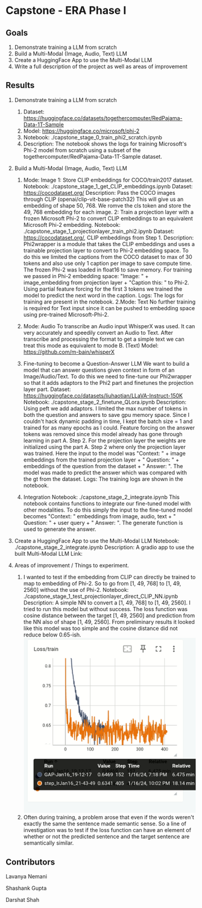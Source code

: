 # Capstone - ERA Phase I 

## Goals 
1. Demonstrate training a LLM from scratch 
2. Build a Multi-Modal (Image, Audio, Text) LLM 
3. Create a HuggingFace App to use the Multi-Modal LLM 
4. Write a full description of the project as well as areas of improvement 

## Results 
1. Demonstrate training a LLM from scratch 
    1. Dataset: https://huggingface.co/datasets/togethercomputer/RedPajama-Data-1T-Sample
    2. Model: https://huggingface.co/microsoft/phi-2
    3. Notebook: ./capstone_stage_0_train_phi2_scratch.ipynb
    4. Description: The notebook shows the logs for training Microsoft's Phi-2 model from scratch using a subset of the togethercomputer/RedPajama-Data-1T-Sample dataset.

2. Build a Multi-Modal (Image, Audio, Text) LLM
    1. Mode: Image 
        1: Store CLIP embeddings for COCO/train2017 dataset. 
                Notebook: ./capstone_stage_1_get_CLIP_embeddings.ipynb
                Dataset: https://cocodataset.org/
                Description: Pass the COCO images through CLIP (openai/clip-vit-base-patch32) This will give us an embedding of shape 50, 768. We romve the cls token and store the 49, 768 embedding for each image. 
        2: Train a projection layer with a frozen Microsoft Phi-2 to convert CLIP embeddings to an equivalent Microsoft Phi-2 embedding. 
                Notebook: ./capstone_stage_1_projectionlayer_train_phi2.ipynb
                Dataset: https://cocodataset.org/, CLIP embeddings from Step 1. 
                Description: Phi2wrapper is a module that takes the CLIP embeddings and uses a trainable projection layer to convert to Phi-2 embedding space. To do this we limited the captions from the COCO dataset to max of 30 tokens and also use only 1 caption per image to save compute time. The frozen Phi-2 was loaded in float16 to save memory. For training we passed in Phi-2 embedding space: "Image: " + image_embedding from projection layer + "Caption this: " to Phi-2. Using partial feature forcing for the first 3 tokens we trained the model to predict the next word in the caption. 
                Logs: The logs for training are present in the notebook. 
    2.Mode: Text 
        No further training is required for Text input since it can be pushed to embedding space using pre-trained Microsoft-Phi-2. 
    3. Mode: Audio
        To transcribe an Audio input WhisperX was used. It can very accurately and speedily convert an Audio to Text. After transcribe and processing the format to get a simple text we can treat this mode as equivalent to mode B. (Text)
        Model: https://github.com/m-bain/whisperX
    4. Fine-tuning to become a Question-Answer LLM 
        We want to build a model that can answer questions given context in form of an Image/Audio/Text. To do this we need to fine-tune our Phi2wrapper so that it adds adaptors to the Phi2 part and finetunes the projection layer part. 
        Dataset: https://huggingface.co/datasets/liuhaotian/LLaVA-Instruct-150K
        Notebook: ./capstone_stage_2_finetune_QLora.ipynb
        Description: Using peft we add adaptors. I limited the max number of tokens in both the question and answers to save gpu memory space. Since I couldn't hack dynamic padding in time, I kept the batch size = 1 and trained for as many epochs as I could. Feature forcing on the answer tokens was removed since this model already has gone through learning in part A. Step 2. For the projection layer the weights are initialized using the part A. Step 2 where only the projection layer was trained. Here the input to the model was "Context: " + image embeddings from the trained projection layer + " Question: " + embeddings of the question from the dataset  + " Answer: ". The model was made to predict the answer which was compared with the gt from the dataset. 
        Logs: The training logs are shown in the notebook. 
    
    5. Integration 
        Notebook: ./capstone_stage_2_integrate.ipynb
        This notebook contains functions to integrate our fine-tuned model with other modalities. To do this simply the input to the fine-tuned model becomes "Context: " embeddings from image, audio, text + " Question: " + user query + " Answer: ". The generate function is used to generate the answer. 
        
3. Create a HuggingFace App to use the Multi-Modal LLM 
    Notebook: ./capstone_stage_2_integrate.ipynb
    Description: A gradio app to use the built Multi-Modal LLM
    Link: 

4. Areas of improvement / Things to experiment. 
    1. I wanted to test if the embedding from CLIP can directly be trained to map to embedding of Phi-2. So to go from [1, 49, 768] to [1, 49, 2560] without the use of Phi-2. 
        Notebook: ./capstone_stage_1_test_projectionlayer_direct_CLIP_NN.ipynb
        Description: A simple NN to convert a [1, 49, 768] to [1, 49, 2560]. I tried to run this model but without success. The loss function was cosine distance between the target [1, 49, 2560] and prediction from the NN also of shape [1, 49, 2560]. From preliminary results it looked like this model was too simple and the cosine distance did not reduce below 0.65-ish. 
        ![test_CLIP_NN](./result_graphs/test_CLIP_NN.png)
    2. Often during training, a problem arose that even if the words weren't exactly the same the sentence made semantic sense. So a line of investigation was to test if the loss function can have an element of whether or not the predicted sentence and the target sentence are semantically similar. 


Contributors
-------------------------
Lavanya Nemani

Shashank Gupta

Darshat Shah 
